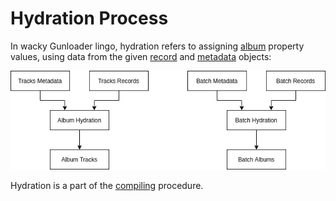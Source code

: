# Hydration Process

In wacky Gunloader lingo, hydration refers to assigning [album](./album.md) property values, using data from the given [record](./record.md) and [metadata](./metadata.md) objects:

![hydration diagram](./hydration.png)

Hydration is a part of the [compiling](./compiling.md) procedure.